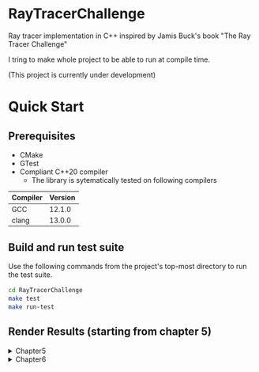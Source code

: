 # RayTracerChallenge
 Ray tracer implementation in C++ inspired by Jamis Buck's book "The Ray Tracer Challenge" 

I tring to make whole project to be able to run at compile time.

(This project is currently under development)

# Quick Start 
## Prerequisites
- CMake
- GTest
- Compliant C++20 compiler
  - The library is sytematically tested on following compilers 

Compiler | Version
---------|--------
GCC      | 12.1.0
clang    | 13.0.0

## Build and run test suite
Use the following commands from the project's top-most directory to run the test suite.
```bash
cd RayTracerChallenge
make test
make run-test
```
## Render Results (starting from chapter 5)
<details><summary>Chapter5</summary>
<p>

[![Sphere](results/sphere_on_wall.png)]

</p>
</details>

<details><summary>Chapter6</summary>
<p>

  ![Silhouette](results/SphereSilhouette.png)
  
</p>
</details>